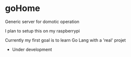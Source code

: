 # goHome

Generic server for domotic operation

I plan to setup this on my raspberrypi

Currently my first goal is to learn Go Lang with a 'real' projet


* Under development

